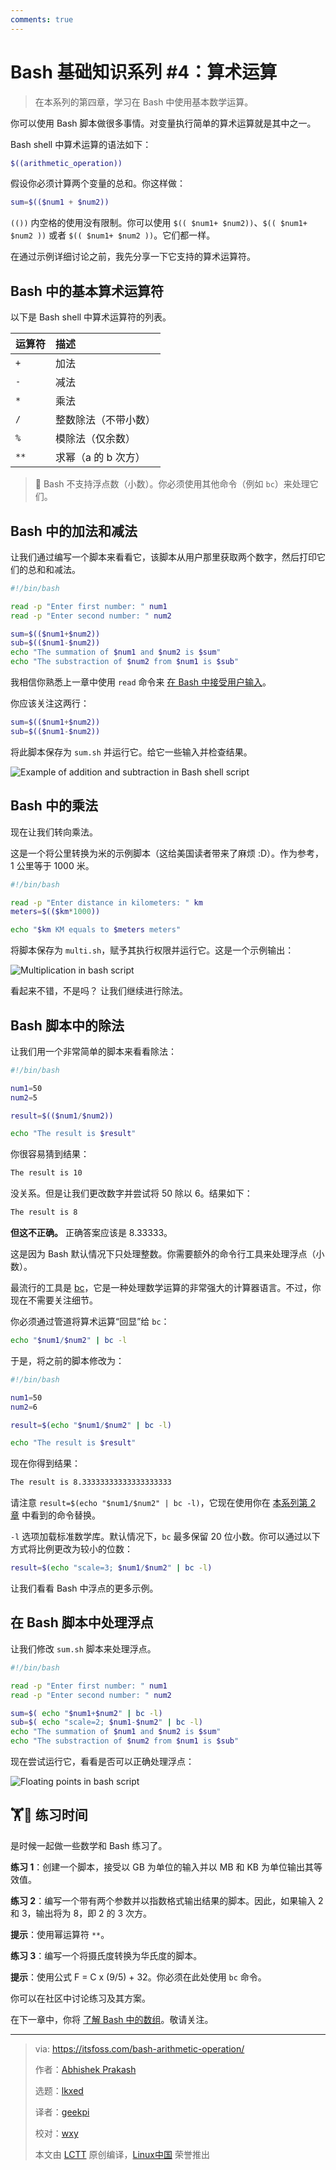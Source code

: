 ```yaml
---
comments: true
---
```


# Bash 基础知识系列 #4：算术运算

> 在本系列的第四章，学习在 Bash 中使用基本数学运算。

你可以使用 Bash 脚本做很多事情。对变量执行简单的算术运算就是其中之一。

Bash shell 中算术运算的语法如下：

```Bash
$((arithmetic_operation))
```

假设你必须计算两个变量的总和。你这样做：

```Bash
sum=$(($num1 + $num2))
```

`(())` 内空格的使用没有限制。你可以使用 `$(( $num1+ $num2))`、`$(( $num1+ $num2 ))` 或者 `$(( $num1+ $num2 ))`。它们都一样。

在通过示例详细讨论之前，我先分享一下它支持的算术运算符。

## Bash 中的基本算术运算符

以下是 Bash shell 中算术运算符的列表。

| 运算符 | 描述 |
| :- | :- |
| `+` | 加法 |
| `-` | 减法|
| `*` | 乘法|
| `/` | 整数除法（不带小数） |
| `%` | 模除法（仅余数）|
| `**` | 求幂（a 的 b 次方）|

> 🚧 Bash 不支持浮点数（小数）。你必须使用其他命令（例如 `bc`）来处理它们。

## Bash 中的加法和减法

让我们通过编写一个脚本来看看它，该脚本从用户那里获取两个数字，然后打印它们的总和和减法。

```Bash
#!/bin/bash

read -p "Enter first number: " num1
read -p "Enter second number: " num2

sum=$(($num1+$num2))
sub=$(($num1-$num2))
echo "The summation of $num1 and $num2 is $sum"
echo "The substraction of $num2 from $num1 is $sub"
```

我相信你熟悉上一章中使用 `read` 命令来 [在 Bash 中接受用户输入](https://itsfoss.com/bash-pass-arguments/)。

你应该关注这两行：

```Bash
sum=$(($num1+$num2))
sub=$(($num1-$num2))
```

将此脚本保存为 `sum.sh` 并运行它。给它一些输入并检查结果。

![Example of addition and subtraction in Bash shell script](https://cdn.jsdelivr.net/gh/SDNURoboticsAILab/ImageBed@master/img/resources/bash/addition-substraction-bash-script.png)

## Bash 中的乘法

现在让我们转向乘法。

这是一个将公里转换为米的示例脚本（这给美国读者带来了麻烦 :D）。作为参考，1 公里等于 1000 米。

```Bash
#!/bin/bash

read -p "Enter distance in kilometers: " km
meters=$(($km*1000))

echo "$km KM equals to $meters meters"
```

将脚本保存为 `multi.sh`，赋予其执行权限并运行它。这是一个示例输出：

![Multiplication in bash script](https://cdn.jsdelivr.net/gh/SDNURoboticsAILab/ImageBed@master/img/resources/bash/multiplication-bash-script.png)

看起来不错，不是吗？ 让我们继续进行除法。

## Bash 脚本中的除法

让我们用一个非常简单的脚本来看看除法：

```Bash
#!/bin/bash

num1=50
num2=5

result=$(($num1/$num2))

echo "The result is $result"
```

你很容易猜到结果：

```Bash
The result is 10
```

没关系。但是让我们更改数字并尝试将 50 除以 6。结果如下：

```Bash
The result is 8
```

**但这不正确。** 正确答案应该是 8.33333。

这是因为 Bash 默认情况下只处理整数。你需要额外的命令行工具来处理浮点（小数）。

最流行的工具是 [bc](https://www.gnu.org/software/bc/manual/html_mono/bc.html)，它是一种处理数学运算的非常强大的计算器语言。不过，你现在不需要关注细节。

你必须通过管道将算术运算“回显”给 `bc`：

```Bash
echo "$num1/$num2" | bc -l
```

于是，将之前的脚本修改为：

```Bash
#!/bin/bash

num1=50
num2=6

result=$(echo "$num1/$num2" | bc -l)

echo "The result is $result"
```

现在你得到结果：

```Bash
The result is 8.33333333333333333333
```

请注意 `result=$(echo "$num1/$num2" | bc -l)`，它现在使用你在 [本系列第 2 章](https://itsfoss.com/bash-use-variables/) 中看到的命令替换。

`-l` 选项加载标准数学库。默认情况下，`bc` 最多保留 20 位小数。你可以通过以下方式将比例更改为较小的位数：

```Bash
result=$(echo "scale=3; $num1/$num2" | bc -l)
```

让我们看看 Bash 中浮点的更多示例。

## 在 Bash 脚本中处理浮点

让我们修改 `sum.sh` 脚本来处理浮点。

```Bash
#!/bin/bash

read -p "Enter first number: " num1
read -p "Enter second number: " num2

sum=$( echo "$num1+$num2" | bc -l)
sub=$( echo "scale=2; $num1-$num2" | bc -l)
echo "The summation of $num1 and $num2 is $sum"
echo "The substraction of $num2 from $num1 is $sub"
```

现在尝试运行它，看看是否可以正确处理浮点：

![Floating points in bash script](https://itsfoss.com/content/images/2023/07/floating-point-bash.png)

## 🏋️🤸 练习时间

是时候一起做一些数学和 Bash 练习了。

**练习 1**：创建一个脚本，接受以 GB 为单位的输入并以 MB 和 KB 为单位输出其等效值。

**练习 2**：编写一个带有两个参数并以指数格式输出结果的脚本。因此，如果输入 2 和 3，输出将为 8，即 2 的 3 次方。

**提示**：使用幂运算符 `**`。

**练习 3**：编写一个将摄氏度转换为华氏度的脚本。

**提示**：使用公式 F = C x (9/5) + 32。你必须在此处使用 `bc` 命令。

你可以在社区中讨论练习及其方案。

在下一章中，你将 [了解 Bash 中的数组](https://itsfoss.com/bash-arrays/)。敬请关注。


--------------------------------------------------------------------------------

>via: https://itsfoss.com/bash-arithmetic-operation/
>
>作者：[Abhishek Prakash](https://itsfoss.com/author/abhishek/)
>
>选题：[lkxed](https://github.com/lkxed/)
>
>译者：[geekpi](https://github.com/geekpi)
>
>校对：[wxy](https://github.com/wxy)
>
>本文由 [LCTT](https://github.com/LCTT/TranslateProject) 原创编译，[Linux中国](https://linux.net.cn/) 荣誉推出